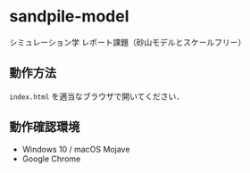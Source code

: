 # sandpile-model
シミュレーション学 レポート課題（砂山モデルとスケールフリー）

## 動作方法
`index.html` を適当なブラウザで開いてください．

## 動作確認環境

- Windows 10 / macOS Mojave
- Google Chrome
